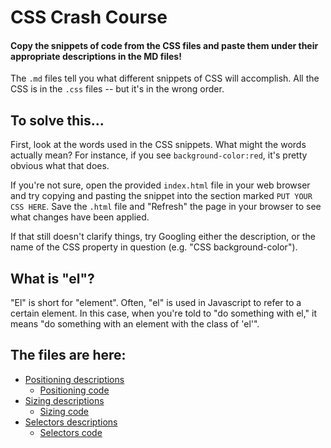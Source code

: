 # CSS Crash Course

#### Copy the snippets of code from the CSS files and paste them under their appropriate descriptions in the MD files!

The `.md` files tell you what different snippets of CSS will accomplish. All the CSS is in the `.css` files -- but it's in the wrong order.

## To solve this...

First, look at the words used in the CSS snippets. What might the words actually mean? For instance, if you see `background-color:red`, it's pretty obvious what that does.

If you're not sure, open the provided `index.html` file in your web browser and try copying and pasting the snippet into the section marked `PUT YOUR CSS HERE`. Save the `.html` file and "Refresh" the page in your browser to see what changes have been applied.

If that still doesn't clarify things, try Googling either the description, or the name of the CSS property in question (e.g. "CSS background-color").

## What is "el"?

"El" is short for "element". Often, "el" is used in Javascript to refer to a certain element. In this case, when you're told to "do something with el," it means "do something with an element with the class of 'el'".

## The files are here:

- [Positioning descriptions](positioning.md)
  - [Positioning code](positioning.css)
- [Sizing descriptions](sizing.md)
  - [Sizing code](sizing.css)
- [Selectors descriptions](selectors.md)
  - [Selectors code](selectors.css)
